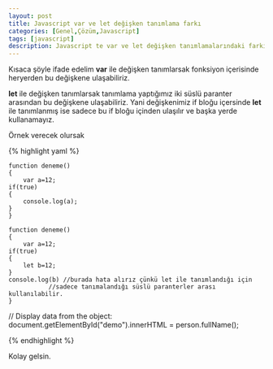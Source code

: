 ```yaml
---
layout: post
title: Javascript var ve let değişken tanımlama farkı
categories: [Genel,Çözüm,Javascript]
tags: [javascript]
description: Javascript te var ve let değişken tanımlamalarındaki farkı nedir.
---
```



Kısaca şöyle ifade edelim
**var** ile değişken tanımlarsak fonksiyon içerisinde heryerden bu değişkene ulaşabiliriz.

**let** ile değişken tanımlarsak tanımlama yaptığımız iki süslü paranter arasından bu değişkene ulaşabiliriz.
Yani değişkenimiz if bloğu içersinde **let** ile tanımlanmış ise sadece bu if bloğu içinden ulaşılır ve başka yerde
kullanamayız.

Örnek verecek olursak

{% highlight yaml %}

    function deneme()
    {
        var a=12;
	if(true)
	{
	    console.log(a);
	}
    }

    function deneme()
    {
        var a=12;
	if(true)
	{
	    let b=12;
	}
	console.log(b) //burada hata alırız çünkü let ile tanımlandığı için
		       //sadece tanımalandığı süslü paranterler arası kullanılabilir.
    }

// Display data from the object:
document.getElementById("demo").innerHTML = person.fullName();

{% endhighlight %}


Kolay gelsin.

